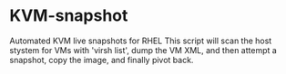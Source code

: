 # KVM-snapshot
Automated KVM live snapshots for RHEL
This script will scan the host stystem for VMs with 'virsh list', dump the VM XML, and then attempt a snapshot, copy the image, and finally pivot back.
